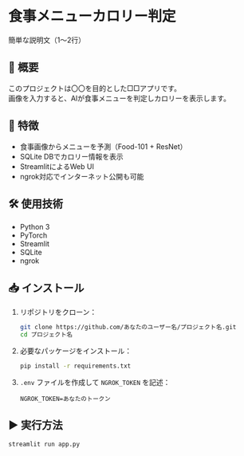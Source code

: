 # 食事メニューカロリー判定

簡単な説明文（1～2行）

## 📌 概要

このプロジェクトは〇〇を目的とした□□アプリです。  
画像を入力すると、AIが食事メニューを判定しカロリーを表示します。

## 🚀 特徴

- 食事画像からメニューを予測（Food-101 + ResNet）
- SQLite DBでカロリー情報を表示
- StreamlitによるWeb UI
- ngrok対応でインターネット公開も可能

## 🛠️ 使用技術

- Python 3
- PyTorch
- Streamlit
- SQLite
- ngrok

## 📥 インストール

1. リポジトリをクローン：

    ```bash
    git clone https://github.com/あなたのユーザー名/プロジェクト名.git
    cd プロジェクト名
    ```

2. 必要なパッケージをインストール：

    ```bash
    pip install -r requirements.txt
    ```

3. `.env` ファイルを作成して `NGROK_TOKEN` を記述：

    ```env
    NGROK_TOKEN=あなたのトークン
    ```

## ▶️ 実行方法

```bash
streamlit run app.py

